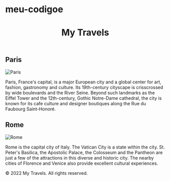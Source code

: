 # meu-codigoe

<!DOCTYPE html>
<html lang="en">
<head>
    <meta charset="UTF-8">
    <meta name="viewport" content="width=device-width, initial-scale=1.0">
    <title>My Travels</title>
    <link rel="stylesheet" href="styles.css">
</head>
<body>
    <header>
        <h1>My Travels</h1>
    </header>
    <main>
        <section>
            <h2>Paris</h2>
            <img src="paris.jpg" alt="Paris">
            <p>Paris, France's capital, is a major European city and a global center for art, fashion, gastronomy and culture. Its 19th-century cityscape is crisscrossed by wide boulevards and the River Seine. Beyond such landmarks as the Eiffel Tower and the 12th-century, Gothic Notre-Dame cathedral, the city is known for its cafe culture and designer boutiques along the Rue du Faubourg Saint-Honoré.</p>
        </section>
        <section>
            <h2>Rome</h2>
            <img src="rome.jpg" alt="Rome">
            <p>Rome is the capital city of Italy. The Vatican City is a state within the city. St. Peter's Basilica, the Apostolic Palace, the Colosseum and the Pantheon are just a few of the attractions in this diverse and historic city. The nearby cities of Florence and Venice also provide excellent cultural experiences.</p>
        </section>
    </main>
    <footer>
        <p>&copy; 2022 My Travels. All rights reserved.</p>
    </footer>
</body>
</html>
